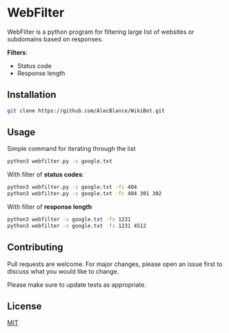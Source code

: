 # WebFilter

WebFilter is a python program for filtering large list of websites or subdomains based on responses.

**Filters**:
* Status code
* Response length


## Installation
```bash
git clone https://github.com/AlecBlance/WikiBot.git
```

## Usage

Simple command for iterating through the list
```bash
python3 webfilter.py -s google.txt
```
With filter of **status codes**:
```bash
python3 webfilter.py -s google.txt -fc 404
python3 webfilter.py -s google.txt -fc 404 301 302
```
With filter of **response length**
```bash
python3 webfilter -s google.txt -fs 1231
python3 webfilter -s google.txt -fs 1231 4512
```
## Contributing
Pull requests are welcome. For major changes, please open an issue first to discuss what you would like to change.

Please make sure to update tests as appropriate.

## License
[MIT](LICENSE)
